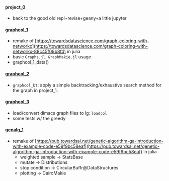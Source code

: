 #### project_0
* back to the good old repl+revise+geany+a little jupyter

#### [graphcol_1](graphcol_1)
* remake of [https://towardsdatascience.com/graph-coloring-with-networkx](https://towardsdatascience.com/graph-coloring-with-networkx-88c45f09b8f4) in julia
* basic `Graphs.jl`, `GraphMakie.jl` usage
* graphcol_1_data()

#### [graphcol_2](graphcol_2)
* `graphcol_bt`: apply a simple backtracking/exhaustive search method for the graph in project_1.


#### [graphcol_3](graphcol_3)
* load/convert dimacs graph files to lg: `loadcol`
* some tests w/ the greedy
  
#### [genalg_1](genalg_1)
* remake of [https://pub.towardsai.net/genetic-algorithm-ga-introduction-with-example-code-e59f9bc58eaf](https://pub.towardsai.net/genetic-algorithm-ga-introduction-with-example-code-e59f9bc58eaf) in julia
  * weighted sample -> StatsBase
  * mutate -> Distributions
  * stop condition -> CircularBuffr@DataStructures
  * plotting -> CairoMakie
